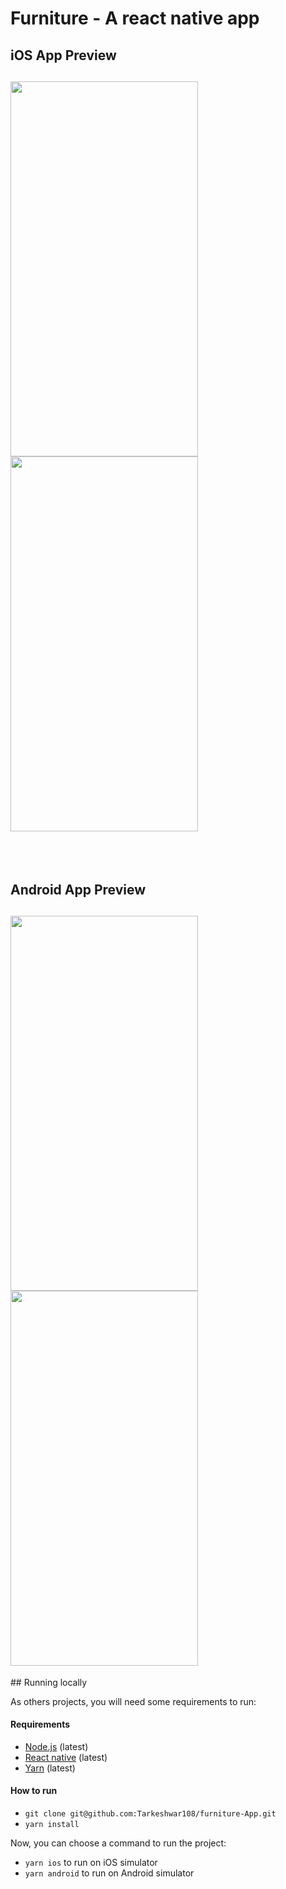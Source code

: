 # Furniture - A react native app 

## iOS App Preview
<h2>
<img src="https://i.imgur.com/s7mNE2O.png" width="300" height="600">
<img src="https://i.imgur.com/dbMzK53.png" width="300" height="600">
</h2>

</br></br>
## Android App Preview
<h2>
<img src="https://i.imgur.com/nFJRM7P.jpg" width="300" height="600">
<img src="https://i.imgur.com/oEVxSGR.jpg" width="300" height="600">
</h2>
<!-- ## Android App Preview
![Android Preview Gif 1](http://i.imgur.com/88ZW3Ls.gif "Android Preview Gif 1")
![Android Preview Gif 2](http://i.imgur.com/DWjd4zM.gif "Android Preview Gif 2")
 -->
<!-- ## Features/Components
- Uses React Native 0.20
- Pull down to Refresh listview
- Pagination listview
- Comment & Sub Comments
- WebView to view source pages
 -->
## Running locally

As others projects, you will need some requirements to run:

#### Requirements

- [Node.js](https://nodejs.org/) (latest)
- [React native](https://reactnative.dev/docs/environment-setup) (latest)
- [Yarn](https://yarnpkg.com/) (latest)

#### How to run

- `git clone git@github.com:Tarkeshwar108/furniture-App.git`
- `yarn install`

Now, you can choose a command to run the project:

- `yarn ios` to run on iOS simulator
- `yarn android` to run on Android simulator
<!-- 
## Usage
- [Setting up React Native for Android](https://facebook.github.io/react-native/docs/android-setup.html#content)
- [Running app on Android Device](https://facebook.github.io/react-native/docs/running-on-device-android.html#content)
- [Running app on iOS Device](https://facebook.github.io/react-native/docs/running-on-device-ios.html#content) -->
